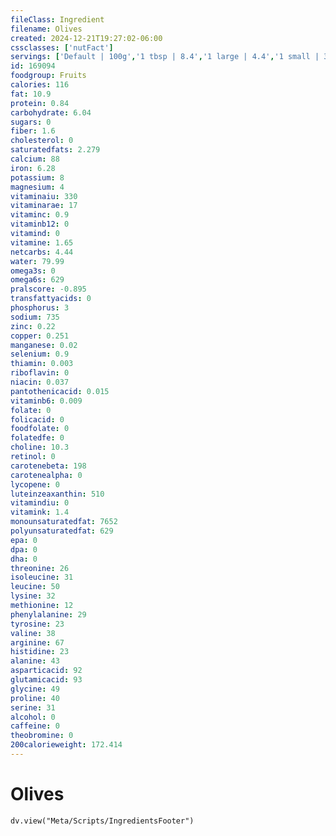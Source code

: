 ```yaml
---
fileClass: Ingredient
filename: Olives
created: 2024-12-21T19:27:02-06:00
cssclasses: ['nutFact']
servings: ['Default | 100g','1 tbsp | 8.4','1 large | 4.4','1 small | 3.2','3 olives | 12']
id: 169094
foodgroup: Fruits
calories: 116
fat: 10.9
protein: 0.84
carbohydrate: 6.04
sugars: 0
fiber: 1.6
cholesterol: 0
saturatedfats: 2.279
calcium: 88
iron: 6.28
potassium: 8
magnesium: 4
vitaminaiu: 330
vitaminarae: 17
vitaminc: 0.9
vitaminb12: 0
vitamind: 0
vitamine: 1.65
netcarbs: 4.44
water: 79.99
omega3s: 0
omega6s: 629
pralscore: -0.895
transfattyacids: 0
phosphorus: 3
sodium: 735
zinc: 0.22
copper: 0.251
manganese: 0.02
selenium: 0.9
thiamin: 0.003
riboflavin: 0
niacin: 0.037
pantothenicacid: 0.015
vitaminb6: 0.009
folate: 0
folicacid: 0
foodfolate: 0
folatedfe: 0
choline: 10.3
retinol: 0
carotenebeta: 198
carotenealpha: 0
lycopene: 0
luteinzeaxanthin: 510
vitamindiu: 0
vitamink: 1.4
monounsaturatedfat: 7652
polyunsaturatedfat: 629
epa: 0
dpa: 0
dha: 0
threonine: 26
isoleucine: 31
leucine: 50
lysine: 32
methionine: 12
phenylalanine: 29
tyrosine: 23
valine: 38
arginine: 67
histidine: 23
alanine: 43
asparticacid: 92
glutamicacid: 93
glycine: 49
proline: 40
serine: 31
alcohol: 0
caffeine: 0
theobromine: 0
200calorieweight: 172.414
---
```


# Olives

```dataviewjs
dv.view("Meta/Scripts/IngredientsFooter")
```